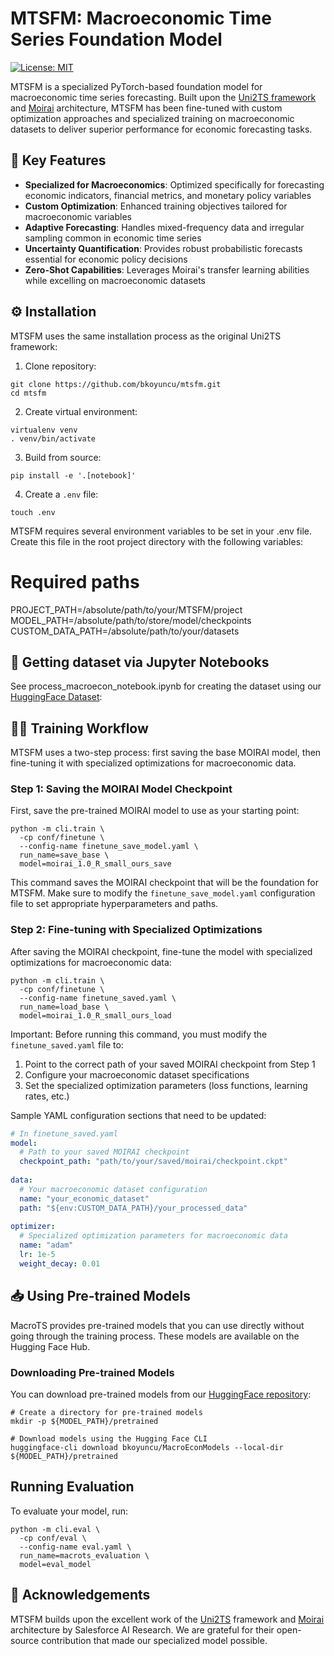 # MTSFM: Macroeconomic Time Series Foundation Model

[![License: MIT](https://img.shields.io/badge/License-Apache--2.0-green.svg)](https://opensource.org/licenses/Apache-2.0)


MTSFM is a specialized PyTorch-based foundation model for macroeconomic time series forecasting. Built upon the [Uni2TS framework](https://github.com/SalesforceAIResearch/uni2ts) and [Moirai](https://arxiv.org/abs/2402.02592) architecture, MTSFM has been fine-tuned with custom optimization approaches and specialized training on macroeconomic datasets to deliver superior performance for economic forecasting tasks.

## 🌟 Key Features

* **Specialized for Macroeconomics**: Optimized specifically for forecasting economic indicators, financial metrics, and monetary policy variables
* **Custom Optimization**: Enhanced training objectives tailored for macroeconomic variables
* **Adaptive Forecasting**: Handles mixed-frequency data and irregular sampling common in economic time series
* **Uncertainty Quantification**: Provides robust probabilistic forecasts essential for economic policy decisions
* **Zero-Shot Capabilities**: Leverages Moirai's transfer learning abilities while excelling on macroeconomic datasets

## ⚙️ Installation

MTSFM uses the same installation process as the original Uni2TS framework:

1. Clone repository:
```shell
git clone https://github.com/bkoyuncu/mtsfm.git
cd mtsfm
```

2) Create virtual environment:
```shell
virtualenv venv
. venv/bin/activate
```

3) Build from source:
```shell
pip install -e '.[notebook]'
```

4) Create a `.env` file:
```shell
touch .env
```

MTSFM requires several environment variables to be set in your .env file. Create this file in the root project directory with the following variables:

# Required paths
PROJECT_PATH=/absolute/path/to/your/MTSFM/project
MODEL_PATH=/absolute/path/to/store/model/checkpoints
CUSTOM_DATA_PATH=/absolute/path/to/your/datasets


## 📔 Getting dataset via Jupyter Notebooks
See process_macroecon_notebook.ipynb for creating the dataset using our [HuggingFace Dataset](https://huggingface.co/datasets/bkoyuncu/MacroEcon):


## 🧑‍🔬 Training Workflow

MTSFM uses a two-step process: first saving the base MOIRAI model, then fine-tuning it with specialized optimizations for macroeconomic data.

### Step 1: Saving the MOIRAI Model Checkpoint

First, save the pre-trained MOIRAI model to use as your starting point:

```shell
python -m cli.train \
  -cp conf/finetune \
  --config-name finetune_save_model.yaml \
  run_name=save_base \
  model=moirai_1.0_R_small_ours_save
```

This command saves the MOIRAI checkpoint that will be the foundation for MTSFM. Make sure to modify the `finetune_save_model.yaml` configuration file to set appropriate hyperparameters and paths.

### Step 2: Fine-tuning with Specialized Optimizations

After saving the MOIRAI checkpoint, fine-tune the model with specialized optimizations for macroeconomic data:

```shell
python -m cli.train \
  -cp conf/finetune \
  --config-name finetune_saved.yaml \
  run_name=load_base \
  model=moirai_1.0_R_small_ours_load
```

Important: Before running this command, you must modify the `finetune_saved.yaml` file to:
1. Point to the correct path of your saved MOIRAI checkpoint from Step 1
2. Configure your macroeconomic dataset specifications
3. Set the specialized optimization parameters (loss functions, learning rates, etc.)

Sample YAML configuration sections that need to be updated:
```yaml
# In finetune_saved.yaml
model:
  # Path to your saved MOIRAI checkpoint
  checkpoint_path: "path/to/your/saved/moirai/checkpoint.ckpt"
  
data:
  # Your macroeconomic dataset configuration
  name: "your_economic_dataset"
  path: "${env:CUSTOM_DATA_PATH}/your_processed_data"
  
optimizer:
  # Specialized optimization parameters for macroeconomic data
  name: "adam"
  lr: 1e-5
  weight_decay: 0.01
```

## 📥 Using Pre-trained Models

MacroTS provides pre-trained models that you can use directly without going through the training process. These models are available on the Hugging Face Hub.

### Downloading Pre-trained Models

You can download pre-trained models from our [HuggingFace repository](https://huggingface.co/bkoyuncu/MacroEconModels):

```shell
# Create a directory for pre-trained models
mkdir -p ${MODEL_PATH}/pretrained

# Download models using the Hugging Face CLI
huggingface-cli download bkoyuncu/MacroEconModels --local-dir ${MODEL_PATH}/pretrained
```

## Running Evaluation

To evaluate your model, run:

```shell
python -m cli.eval \
  -cp conf/eval \
  --config-name eval.yaml \
  run_name=macrots_evaluation \
  model=eval_model
```

## 🙏 Acknowledgements

MTSFM builds upon the excellent work of the [Uni2TS](https://github.com/SalesforceAIResearch/uni2ts) framework and [Moirai](https://arxiv.org/abs/2402.02592) architecture by Salesforce AI Research. We are grateful for their open-source contribution that made our specialized model possible.

